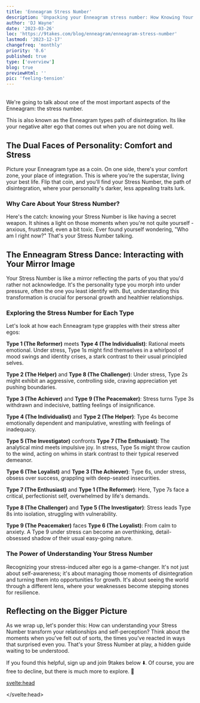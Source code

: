 ```yaml
---
title: 'Enneagram Stress Number'
description: 'Unpacking your Enneagram stress number: How Knowing Your Stress Number Can Help You Thrive'
author: 'DJ Wayne'
date: '2023-03-26'
loc: 'https://9takes.com/blog/enneagram/enneagram-stress-number'
lastmod: '2023-12-17'
changefreq: 'monthly'
priority: '0.6'
published: true
type: ['overview']
blog: true
previewHtml: ''
pic: 'feeling-tension'
---
```


<script>
	import  PopCard  from "../../lib/components/atoms/PopCard.svelte";
</script>

<div
	style="display: flex;
    justify-content: center;
    margin: 1rem 0;
	"
>
	<PopCard
		image={`/blogs/feeling-tension.webp`}
		showIcon={false}
		displayText=""
		altText="two people with tension between them tension"
		subtext=""
	/>
</div>

<p class="firstLetter">We're going to talk about one of the most important aspects of the Enneagram: the stress number.</p>

 This is also known as the Enneagram types path of disintegration. Its like your negative alter ego that comes out when you are not doing well.

## The Dual Faces of Personality: Comfort and Stress

Picture your Enneagram type as a coin. On one side, there's your comfort zone, your place of integration. This is where you're the superstar, living your best life. Flip that coin, and you'll find your Stress Number, the path of disintegration, where your personality's darker, less appealing traits lurk.

### Why Care About Your Stress Number?

Here's the catch: knowing your Stress Number is like having a secret weapon. It shines a light on those moments when you're not quite yourself - anxious, frustrated, even a bit toxic. Ever found yourself wondering, "Who am I right now?" That's your Stress Number talking.

## The Enneagram Stress Dance: Interacting with Your Mirror Image

Your Stress Number is like a mirror reflecting the parts of you that you'd rather not acknowledge. It's the personality type you morph into under pressure, often the one you least identify with. But, understanding this transformation is crucial for personal growth and healthier relationships.

### Exploring the Stress Number for Each Type

Let's look at how each Enneagram type grapples with their stress alter egos:

**Type 1 (The Reformer)** meets **Type 4 (The Individualist)**: Rational meets emotional. Under stress, Type 1s might find themselves in a whirlpool of mood swings and identity crises, a stark contrast to their usual principled selves.

**Type 2 (The Helper)** and **Type 8 (The Challenger)**: Under stress, Type 2s might exhibit an aggressive, controlling side, craving appreciation yet pushing boundaries.

**Type 3 (The Achiever)** and **Type 9 (The Peacemaker)**: Stress turns Type 3s withdrawn and indecisive, battling feelings of insignificance.

**Type 4 (The Individualist)** and **Type 2 (The Helper)**: Type 4s become emotionally dependent and manipulative, wrestling with feelings of inadequacy.

**Type 5 (The Investigator)** confronts **Type 7 (The Enthusiast)**: The analytical mind meets impulsive joy. In stress, Type 5s might throw caution to the wind, acting on whims in stark contrast to their typical reserved demeanor.

**Type 6 (The Loyalist)** and **Type 3 (The Achiever)**: Type 6s, under stress, obsess over success, grappling with deep-seated insecurities.

**Type 7 (The Enthusiast)** and **Type 1 (The Reformer)**: Here, Type 7s face a critical, perfectionist self, overwhelmed by life's demands.

**Type 8 (The Challenger)** and **Type 5 (The Investigator)**: Stress leads Type 8s into isolation, struggling with vulnerability.

**Type 9 (The Peacemaker)** faces **Type 6 (The Loyalist)**: From calm to anxiety. A Type 9 under stress can become an overthinking, detail-obsessed shadow of their usual easy-going nature.

### The Power of Understanding Your Stress Number

Recognizing your stress-induced alter ego is a game-changer. It's not just about self-awareness; it's about managing those moments of disintegration and turning them into opportunities for growth. It's about seeing the world through a different lens, where your weaknesses become stepping stones for resilience.

## Reflecting on the Bigger Picture

As we wrap up, let's ponder this: How can understanding your Stress Number transform your relationships and self-perception? Think about the moments when you've felt out of sorts, the times you've reacted in ways that surprised even you. That's your Stress Number at play, a hidden guide waiting to be understood.

If you found this helpful, sign up and join 9takes below ⬇️. Of course, you are free to decline, but there is much more to explore. 🚀

<svelte:head>

<script type="application/ld+json">{
  "@context": "http://schema.org",
  "@type": "BlogPosting",
  "articleBody": "In this blog post, we explore the Enneagram stress number and how it affects your behavior and relationships. Each Enneagram type has a place of comfort and a place of stress, and recognizing your stress number can be incredibly valuable because it helps you understand yourself better. When you're in a place of stress, you're likely to experience negative emotions, such as anxiety and frustration, and exhibit behaviors that you're not proud of. The blog post also explains why it can be challenging to interact with people who are your stress number and how to recognize your stress number. The post provides examples of how each Enneagram type reacts under stress and what it means for them. The examples include tips on how to manage stress better, build stronger relationships, and communicate more effectively. The blog post is perfect for anyone interested in the Enneagram and self-improvement, including individuals, couples, and teams. Whether you're looking to improve your personal or professional life, understanding your Enneagram stress number is essential for your growth and success.",
  "articleSection": "Enneagram, Personality Types, Stress Number",
  "creator": {
        "@type": "Person",
        "name": "DJ Wayne",
        "sameAs": ["https://www.instagram.com/djwayne3/", "https://www.youtube.com/@djwayne3", "https://www.linkedin.com/in/davidtwayne/", "https://twitter.com/djwayne3"
        ]
      },
  "author": {
    "@type": "Person",
    "name": "DJ Wayne",
    "sameAs": ["https://www.instagram.com/djwayne3/", "https://www.youtube.com/@djwayne3", "https://www.linkedin.com/in/davidtwayne/", "https://twitter.com/djwayne3"
        ]
  },
  "dateModified": {
    "@type": "Date",
    "@value": "2023-12-17"
  },
  "datePublished": {
    "@type": "Date",
    "@value": "2023-02-17"
  },
  "description": "Discover your Enneagram stress number and learn how it affects your behavior and relationships. Knowing your stress number can help you manage your stress and develop healthy coping mechanisms. Find out how each Enneagram type reacts under stress and how to interact with them more effectively.",
  "headline": "Understanding Your Enneagram Stress Number: How It Affects Your Behavior and Relationships",
  "image": {
    "@type": "ImageObject",
    "height": 900,
    "url": "https://9takes.com/blogs/feeling-tension.webp",
    "width": 900
  },
  "keywords": "Enneagram, Stress Number, Personality Types, Relationships, Coping Mechanisms",
  "mainEntityOfPage": {
    "@id": "https://9takes.com/blog/enneagram/enneagram-stress-number",
    "@type": "WebPage"
  },
  "mentions": {
              "@type": "Thing",
              "name": "Enneagram of Personality",
              "description": "The Enneagram of Personality or simply the Enneagram is a model of the human psyche which is principally understood and taught as a typology of nine interconnected personality types. Although the origins and history of ideas associated with the Enneagram of Personality are disputed contemporary approaches are principally derived from the teachings of the Bolivian psycho-spiritual teacher Oscar Ichazo from the 1950s and the Chilean psychiatrist Claudio Naranjo from the 1970s",
              "SameAs": [
                  "https://www.wikidata.org/wiki/Q273047",
                  "http://en.wikipedia.org/wiki/Enneagram_of_Personality"
              ]
      },
  "publisher": {
        "@type": "Organization",
        "sameAs": ["https://www.instagram.com/9takesdotcom/", "https://twitter.com/9takesdotcom"],
        "logo": {
          "@type": "ImageObject",
          "url": "https://9takes.com/brand/darkRubix.png"
        },
        "name": "9takes"
      }
}
</script>

</svelte:head>

<style lang="scss">
</style>
